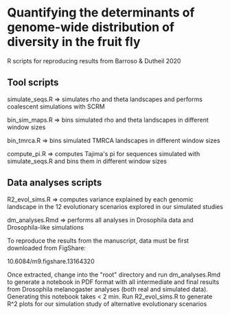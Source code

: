 # Quantifying the determinants of genome-wide distribution of diversity in the fruit fly
R scripts for reproducing results from Barroso & Dutheil 2020

## Tool scripts
simulate_seqs.R => simulates rho and theta landscapes and performs coalescent simulations with SCRM

bin_sim_maps.R => bins simulated rho and theta landscapes in different window sizes

bin_tmrca.R => bins simulated TMRCA landscapes in different window sizes

compute_pi.R => computes Tajima's pi for sequences simulated with simulate_seqs.R and bins them in different window sizes

## Data analyses scripts
R2_evol_sims.R => computes variance explained by each genomic landscape in the 12 evolutionary scenarios explored in our simulated studies

dm_analyses.Rmd => performs all analyses in Drosophila data and Drosophila-like simulations

To reproduce the results from the manuscript, data must be first downloaded from FigShare:

10.6084/m9.figshare.13164320

Once extracted, change into the "root" directory and run dm_analyses.Rmd to generate a notebook in PDF format with all intermediate and final results from Drosophila melanogaster analyses (both real and simulated data). Generating this notebook takes < 2 min. Run R2_evol_sims.R to generate R^2 plots for our simulation study of alternative evolutionary scenarios
